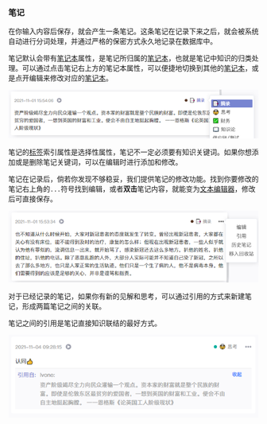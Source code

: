### 笔记

在你输入内容后保存，就会产生一条笔记。这条笔记在记录下来之后，就会被系统自动进行分词处理，并通过严格的保密方式永久地记录在数据库中。

笔记默认会带有[笔记本](./collection.md)属性，是笔记所归属的[笔记本](./collection.md)，也就是笔记中知识的归类处理。可以通过点击笔记右上方的笔记本属性，可以便捷地切换到其他的[笔记本](./collection.md)，或是点开编辑来修改对应的[笔记本](./collection.md)。

![笔记本](./assets/note_collection.png)

笔记的[标签](./tag.md)索引属性是选择性属性，笔记不一定必须要有知识关键词。如果你想添加或是删除笔记关键词，可以在编辑时进行添加和修改。

笔记在记录后，倘若你发现不够稳妥，我们提供笔记的修改功能。找到你要修改的笔记右上角的`...`符号找到编辑，或者**双击**笔记内容，就能变为[文本编辑器](./editor.md)，修改后可直接保存。

![笔记菜单](./assets/note_menu.png)

对于已经记录的笔记，如果你有新的见解和思考，可以通过引用的方式来新建笔记，形成两篇笔记之间的关联。

笔记之间的引用是笔记直接知识联结的最好方式。

![引用](./assets/note_quote.png)
